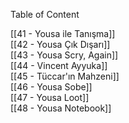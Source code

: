 ---
---  
  
Table of Content  
  
[[41 - Yousa ile Tanışma]]  
[[42 - Yousa Çık Dışarı]]  
[[43 - Yousa Scry, Again]]  
[[44 - Vincent Ayyuka]]  
[[45 - Tüccar'ın Mahzeni]]  
[[46 - Yousa Sobe]]  
[[47 - Yousa Loot]]  
[[48 - Yousa Notebook]]